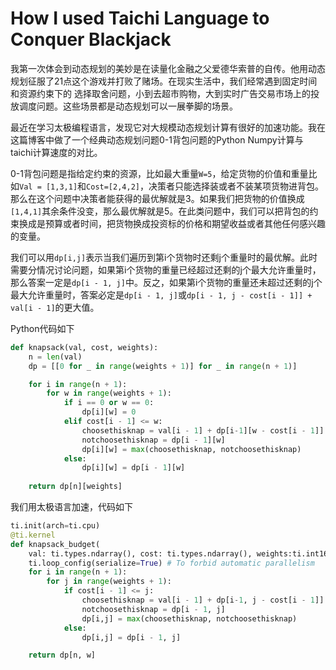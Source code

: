 # How I used Taichi Language to Conquer Blackjack
我第一次体会到动态规划的美妙是在读量化金融之父爱德华索普的自传。他用动态规划征服了21点这个游戏并打败了赌场。在现实生活中，我们经常遇到固定时间和资源约束下的
选择取舍问题，小到去超市购物，大到实时广告交易市场上的投放调度问题。这些场景都是动态规划可以一展拳脚的场景。

最近在学习太极编程语言，发现它对大规模动态规划计算有很好的加速功能。我在这篇博客中做了一个经典动态规划问题0-1背包问题的Python Numpy计算与taichi计算速度的对比。

0-1背包问题是指给定约束的资源，比如最大重量``W=5``，给定货物的价值和重量比如``Val = [1,3,1]``和``Cost=[2,4,2]``，决策者只能选择装或者不装某项货物进背包。那么在这个问题中决策者能获得的最优解就是3。如果我们把货物的价值换成``[1,4,1]``其余条件没变，那么最优解就是5。在此类问题中，我们可以把背包的约束换成是预算或者时间，把货物换成投资标的价格和期望收益或者其他任何感兴趣的变量。

我们可以用``dp[i,j]``表示当我们遍历到第i个货物时还剩j个重量时的最优解。此时需要分情况讨论问题，如果第i个货物的重量已经超过还剩的j个最大允许重量时，那么答案一定是``dp[i - 1, j]``中。反之，如果第i个货物的重量还未超过还剩的j个最大允许重量时，答案必定是``dp[i - 1, j]``或``dp[i - 1, j - cost[i - 1]] + val[i - 1]``的更大值。

Python代码如下

```python
def knapsack(val, cost, weights):
    n = len(val)
    dp = [[0 for _ in range(weights + 1)] for _ in range(n + 1)]

    for i in range(n + 1):
        for w in range(weights + 1):
            if i == 0 or w == 0:
                dp[i][w] = 0 
            elif cost[i - 1] <= w:
                choosethisknap = val[i - 1] + dp[i-1][w - cost[i - 1]]
                notchoosethisknap = dp[i - 1][w]
                dp[i][w] = max(choosethisknap, notchoosethisknap)
            else:
                dp[i][w] = dp[i - 1][w]
    
    return dp[n][weights]
```

我们用太极语言加速，代码如下
```python
ti.init(arch=ti.cpu)
@ti.kernel
def knapsack_budget(
    val: ti.types.ndarray(), cost: ti.types.ndarray(), weights:ti.int16) -> ti.i32:
    ti.loop_config(serialize=True) # To forbid automatic parallelism
    for i in range(n + 1):
        for j in range(weights + 1):
            if cost[i - 1] <= j:
                choosethisknap = val[i - 1] + dp[i-1, j - cost[i - 1]]
                notchoosethisknap = dp[i - 1, j]
                dp[i,j] = max(choosethisknap, notchoosethisknap)
            else:
                dp[i,j] = dp[i - 1, j]

    return dp[n, w]
```